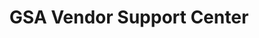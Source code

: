 ---
highlight: "false" 
title: "GSA Vendor Support Center"
description: "Whether you're looking at getting your first contract, researching contract maintenance/compliance, or reporting your contract sales. The Vendor Support Center is here to provide you with the information necessary to help your business be successful."
url-link: "https://vsc.gsa.gov/vsc/"
type: "HTML"
gov-only: "false"
is-external: "true"
publication-date: "August 01, 2023"
reading-time: "5"
resource-type: "Tool"
filter: "contract-solutions"
audience: "industry-all-businesses"
branded-offerings: "acquisition-policy-it-category"
---